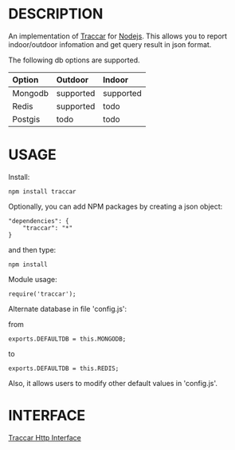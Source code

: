 DESCRIPTION
============

An implementation of [Traccar](https://www.traccar.org) for [Nodejs](http://nodejs.org/). This allows you to report indoor/outdoor infomation and get query result in json format.

The following db options are supported.

 Option                                       | Outdoor               | Indoor
:---------------------------------------------|:----------------------|:----------------------
Mongodb                                       | supported             | supported 
Redis                                         | supported             | todo
Postgis                                       | todo                  | todo

USAGE
============

Install:

```
npm install traccar
```

Optionally, you can add NPM packages by creating a json object:

```
"dependencies": {
    "traccar": "*"
}
```

and then type:

```
npm install
```

Module usage:

```
require('traccar');
```

Alternate database in file 'config.js':

from

```
exports.DEFAULTDB = this.MONGODB;
```
to

```
exports.DEFAULTDB = this.REDIS;
```

Also, it allows users to modify other default values in 'config.js'.

INTERFACE
============

[Traccar Http Interface](https://github.com/goshx/node-traccar/wiki/Interface)
